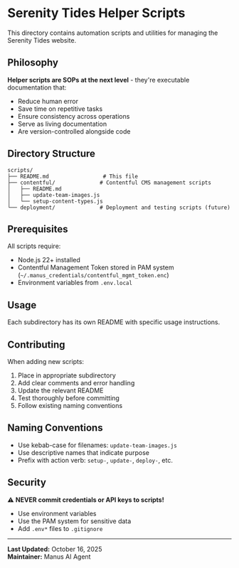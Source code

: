 # Serenity Tides Helper Scripts

This directory contains automation scripts and utilities for managing the Serenity Tides website.

## Philosophy

**Helper scripts are SOPs at the next level** - they're executable documentation that:
- Reduce human error
- Save time on repetitive tasks
- Ensure consistency across operations
- Serve as living documentation
- Are version-controlled alongside code

## Directory Structure

```
scripts/
├── README.md                 # This file
├── contentful/              # Contentful CMS management scripts
│   ├── README.md
│   ├── update-team-images.js
│   └── setup-content-types.js
└── deployment/              # Deployment and testing scripts (future)
```

## Prerequisites

All scripts require:
- Node.js 22+ installed
- Contentful Management Token stored in PAM system (`~/.manus_credentials/contentful_mgmt_token.enc`)
- Environment variables from `.env.local`

## Usage

Each subdirectory has its own README with specific usage instructions.

## Contributing

When adding new scripts:
1. Place in appropriate subdirectory
2. Add clear comments and error handling
3. Update the relevant README
4. Test thoroughly before committing
5. Follow existing naming conventions

## Naming Conventions

- Use kebab-case for filenames: `update-team-images.js`
- Use descriptive names that indicate purpose
- Prefix with action verb: `setup-`, `update-`, `deploy-`, etc.

## Security

⚠️ **NEVER commit credentials or API keys to scripts!**
- Use environment variables
- Use the PAM system for sensitive data
- Add `.env*` files to `.gitignore`

---

**Last Updated:** October 16, 2025  
**Maintainer:** Manus AI Agent

